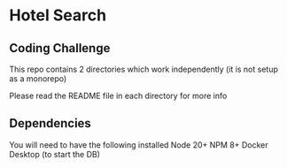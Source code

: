 # Hotel Search
## Coding Challenge

This repo contains 2 directories which work independently (it is not setup as a monorepo) 

Please read the README file in each directory for more info

## Dependencies 
You will need to have the following installed 
Node 20+
NPM 8+
Docker Desktop (to start the DB)

